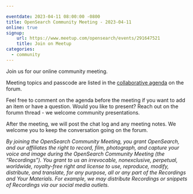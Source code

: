 ```yaml
---

eventdate: 2023-04-11 08:00:00 -0800
title: OpenSearch Community Meeting - 2023-04-11
online: true
signup:
    url: https://www.meetup.com/opensearch/events/291647521
    title: Join on Meetup
categories:
  - community
---
```


Join us for our online community meeting.

Meeting topics and passcode are listed in the [collaborative agenda](https://forum.opensearch.org/t/opensearch-community-meeting-2023-0411/12532) on the forum.

Feel free to comment on the agenda before the meeting if you want to add an item or have a question. Would you like to present? Reach out on the forumn thread - we welcome community presentations. 

After the meeting, we will post the chat log and any meeting notes. We welcome you to keep the conversation going on the forum. 

*By joining the OpenSearch Community Meeting, you grant OpenSearch, and our affiliates the right to record, film, photograph, and capture your voice and image during the OpenSearch Community Meeting (the “Recordings”). You grant to us an irrevocable, nonexclusive, perpetual, worldwide, royalty-free right and license to use, reproduce, modify, distribute, and translate, for any purpose, all or any part of the Recordings and Your Materials. For example, we may distribute Recordings or snippets of Recordings via our social media outlets.*
